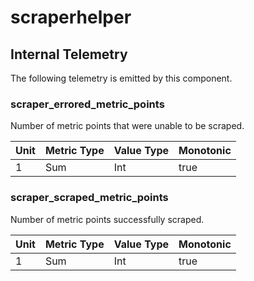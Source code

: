 [comment]: <> (Code generated by mdatagen. DO NOT EDIT.)

# scraperhelper

## Internal Telemetry

The following telemetry is emitted by this component.

### scraper_errored_metric_points

Number of metric points that were unable to be scraped.

| Unit | Metric Type | Value Type | Monotonic |
| ---- | ----------- | ---------- | --------- |
| 1 | Sum | Int | true |

### scraper_scraped_metric_points

Number of metric points successfully scraped.

| Unit | Metric Type | Value Type | Monotonic |
| ---- | ----------- | ---------- | --------- |
| 1 | Sum | Int | true |
